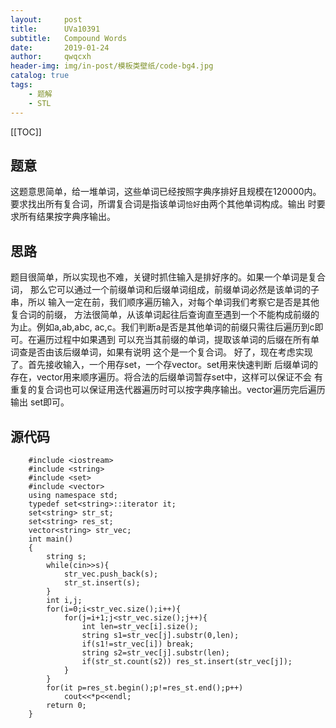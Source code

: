 ```yaml
---
layout:     post
title:      UVa10391
subtitle:   Compound Words
date:       2019-01-24
author:     qwqcxh
header-img: img/in-post/模板类壁纸/code-bg4.jpg
catalog: true
tags:
    - 题解
    - STL
---
```

[[TOC]]
## 题意

这题意思简单，给一堆单词，这些单词已经按照字典序排好且规模在120000内。
要求找出所有复合词，所谓复合词是指该单词`恰好`由两个其他单词构成。输出
时要求所有结果按字典序输出。

## 思路

题目很简单，所以实现也不难，关键时抓住输入是排好序的。如果一个单词是复合词，
那么它可以通过一个前缀单词和后缀单词组成，前缀单词必然是该单词的子串，所以
输入一定在前，我们顺序遍历输入，对每个单词我们考察它是否是其他复合词的前缀，
方法很简单，从该单词起往后查询直至遇到一个不能构成前缀的为止。例如a,ab,abc,
ac,c。我们判断a是否是其他单词的前缀只需往后遍历到c即可。在遍历过程中如果遇到
可以充当其前缀的单词，提取该单词的后缀在所有单词查是否由该后缀单词，如果有说明
这个是一个复合词。
好了，现在考虑实现了。首先接收输入，一个用存set，一个存vector。set用来快速判断
后缀单词的存在，vector用来顺序遍历。将合法的后缀单词暂存set中，这样可以保证不会
有重复的复合词也可以保证用迭代器遍历时可以按字典序输出。vector遍历完后遍历输出
set即可。

## 源代码

```
    #include <iostream>
    #include <string>
    #include <set>
    #include <vector>
    using namespace std;
    typedef set<string>::iterator it;
    set<string> str_st;
    set<string> res_st;
    vector<string> str_vec;
    int main()
    {
        string s;
        while(cin>>s){
            str_vec.push_back(s);
            str_st.insert(s);
        }
        int i,j;
        for(i=0;i<str_vec.size();i++){
            for(j=i+1;j<str_vec.size();j++){
                int len=str_vec[i].size();
                string s1=str_vec[j].substr(0,len);
                if(s1!=str_vec[i]) break;
                string s2=str_vec[j].substr(len);
                if(str_st.count(s2)) res_st.insert(str_vec[j]);
            }
        }
        for(it p=res_st.begin();p!=res_st.end();p++)
            cout<<*p<<endl;
        return 0;
    }
```
